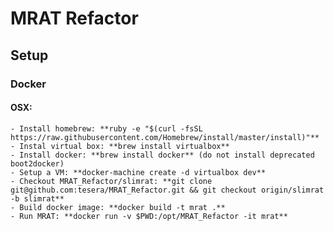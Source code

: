 # MRAT Refactor

## Setup

### Docker

#### OSX:
	- Install homebrew: **ruby -e "$(curl -fsSL https://raw.githubusercontent.com/Homebrew/install/master/install)"**
	- Instal virtual box: **brew install virtualbox**
	- Install docker: **brew install docker** (do not install deprecated boot2docker)	
	- Setup a VM: **docker-machine create -d virtualbox dev**
	- Checkout MRAT_Refactor/slimrat: **git clone git@github.com:tesera/MRAT_Refactor.git && git checkout origin/slimrat -b slimrat**
	- Build docker image: **docker build -t mrat .**
	- Run MRAT: **docker run -v $PWD:/opt/MRAT_Refactor -it mrat**